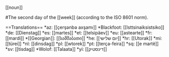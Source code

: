 [[noun]]

#The second day of the [[week]] (according to the ISO 8601 norm).

==Translations==
*az: [[çerş&#601;nb&#601; axşamı]]
*Blackfoot: [[Isttsinaiksistsiko]]
*de: [[Dienstag]]
*es: [[martes]]
*et: [[telsipäev]]
*eu: [[astearte]]
*fr: [[mardi]]
*[[Georgian]]: [[სამშაბათი]]
*he: [[יום שלישי]]
*hr: [[Utorak]]
*mi: [[türei]]
*nl: [[dinsdag]]
*pl: [[wtorek]]
*pt: [[ter&ccedil;a-feira]]
*sq: [[e martë]]
*sv: [[tisdag]]
*Wolof: [[Talaata]]
*yi: [[דינסטיק]]
